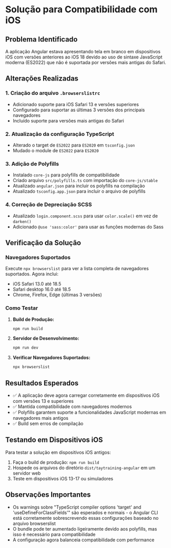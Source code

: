 # Solução para Compatibilidade com iOS

## Problema Identificado
A aplicação Angular estava apresentando tela em branco em dispositivos iOS com versões anteriores ao iOS 18 devido ao uso de sintaxe JavaScript moderna (ES2022) que não é suportada por versões mais antigas do Safari.

## Alterações Realizadas

### 1. Criação do arquivo `.browserslistrc`
- Adicionado suporte para iOS Safari 13 e versões superiores
- Configurado para suportar as últimas 3 versões dos principais navegadores
- Incluído suporte para versões mais antigas do Safari

### 2. Atualização da configuração TypeScript
- Alterado o target de `ES2022` para `ES2020` em `tsconfig.json`
- Mudado o module de `ES2022` para `ES2020`

### 3. Adição de Polyfills
- Instalado `core-js` para polyfills de compatibilidade
- Criado arquivo `src/polyfills.ts` com importação do `core-js/stable`
- Atualizado `angular.json` para incluir os polyfills na compilação
- Atualizado `tsconfig.app.json` para incluir o arquivo de polyfills

### 4. Correção de Depreciação SCSS
- Atualizado `login.component.scss` para usar `color.scale()` em vez de `darken()`
- Adicionado `@use 'sass:color'` para usar as funções modernas do Sass

## Verificação da Solução

### Navegadores Suportados
Execute `npx browserslist` para ver a lista completa de navegadores suportados. Agora inclui:
- iOS Safari 13.0 até 18.5
- Safari desktop 16.0 até 18.5
- Chrome, Firefox, Edge (últimas 3 versões)

### Como Testar

1. **Build de Produção:**
   ```bash
   npm run build
   ```

2. **Servidor de Desenvolvimento:**
   ```bash
   npm run dev
   ```

3. **Verificar Navegadores Suportados:**
   ```bash
   npx browserslist
   ```

## Resultados Esperados

- ✅ A aplicação deve agora carregar corretamente em dispositivos iOS com versões 13 e superiores
- ✅ Mantida compatibilidade com navegadores modernos
- ✅ Polyfills garantem suporte a funcionalidades JavaScript modernas em navegadores mais antigos
- ✅ Build sem erros de compilação

## Testando em Dispositivos iOS

Para testar a solução em dispositivos iOS antigos:

1. Faça o build de produção: `npm run build`
2. Hospede os arquivos do diretório `dist/taytraining-angular` em um servidor web
3. Teste em dispositivos iOS 13-17 ou simuladores

## Observações Importantes

- Os warnings sobre "TypeScript compiler options 'target' and 'useDefineForClassFields'" são esperados e normais - o Angular CLI está corretamente sobrescrevendo essas configurações baseado no arquivo browserslist
- O bundle pode ter aumentado ligeiramente devido aos polyfills, mas isso é necessário para compatibilidade
- A configuração agora balanceia compatibilidade com performance
